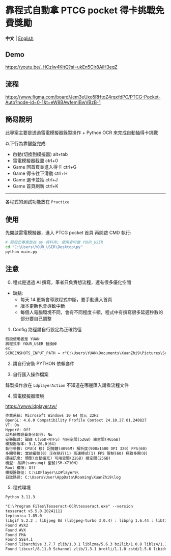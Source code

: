 # 靠程式自動拿 PTCG pocket 得卡挑戰免費獎勵

**中文** | [English](./README.md)

## Demo

<https://youtu.be/_HCzIw4KItQ?si=ukEn5CIr8AiH3eqZ>

## 流程

<https://www.figma.com/board/Jem3eUxo5RHtoZ4rqxfdPO/PTCG-Pocket-Auto?node-id=0-1&t=eW8BAwfemIBwVBzB-1>

## 簡易說明

此專案主要是透過雷電模擬器錄製操作 + Python OCR
來完成自動抽得卡挑戰

以下行為靠鍵盤完成:

- 啟動(切換到模擬器) alt+tab
- 雷電模擬器截圖 ctrl+0
- Game 回首頁並進入得卡 ctrl+G
- Game 得卡往下滑動 ctrl+H
- Game 選卡並抽 ctrl+J
- Game 首頁刷新 ctrl+K

---

各程式的測試功能放在 `Practice`

## 使用



先開啟雷電模擬器，進入 PTCG pocket 首頁
再開啟 CMD 執行:

```sh
# 假設此專案放在 py 資料夾; 使用者叫做 YOUR_USER
cd "C:\Users\YOUR_USER\Desktop\py"
python main.py
```

## 注意

0. 程式是透過 AI 撰寫，筆者只負責想流程，還有很多優化空間

- 缺點:
  - 每天 14.更新會導致程式中斷，要手動進入首頁
  - 版本更新也會導致中斷
  - 每個人電腦環境不同，會有不同程度卡頓，程式中有撰寫很多延遲秒數的部分要自己調整

1. Config 路徑請自行設定為正確路徑

```md
假設使用者是 YUAN
將程式中 YOUR_USER 替換掉
ex:
SCREENSHOTS_INPUT_PATH = r"C:\Users\YUAN\Documents\XuanZhi9\Pictures\Screenshots"
```

2. 請自行安裝 PYTHON 依賴套件

3. 自行匯入操作檔案

錄製操作放在 `LdplayerAction`
不知道在哪邊匯入請看流程文件

4. 雷電模擬器環境

<https://www.ldplayer.tw/>

```md
作業系統: Microsoft Windows 10 64 位元 22H2
OpenGL: 4.6.0 Compatibility Profile Context 24.10.27.01.240827
VT: On
HyperV: Off
以系統管理員身分執行: No
安裝磁碟: 磁碟 C(SSD-NTFS) 可用空間(52GB) 總空間(465GB)
模擬器版本: 9.1.26.0(64)
執行參數: CPU(4 核) 記憶體(4096M) 解析度(900x1600 DPI 320) FPS(60)
多開參數: 當前編號(0) 正在執行(1) 高速模式(1) FPS 限制(60) 極致多開(0)
硬碟訊息: 類型(自動擴充) 可用空間(22GB) 總空間(25GB)
機型: 品牌(samsung) 型號(SM-X710N)
Root 權限: Off
模擬器路徑: C:\LDPlayer\LDPlayer9\
日誌路徑: C:\Users\User\AppData\Roaming\XuanZhi9\log
```

5. 程式環境

```md
Python 3.11.3

"C:\Program Files\Tesseract-OCR\tesseract.exe" --version
tesseract v5.5.0.20241111
leptonica-1.85.0
libgif 5.2.2 : libjpeg 8d (libjpeg-turbo 3.0.4) : libpng 1.6.44 : libtiff 4.7.0 : zlib 1.3.1 : libwebp 1.4.0 : libopenjp2 2.5.2
Found AVX2
Found AVX
Found FMA
Found SSE4.1
Found libarchive 3.7.7 zlib/1.3.1 liblzma/5.6.3 bz2lib/1.0.8 liblz4/1.10.0 libzstd/1.5.6
Found libcurl/8.11.0 Schannel zlib/1.3.1 brotli/1.1.0 zstd/1.5.6 libidn2/2.3.7 libpsl/0.21.5 libssh2/1.11.0
```
